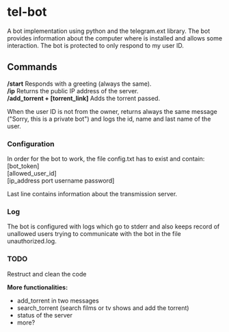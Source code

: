 # tel-bot
A bot implementation using python and the telegram.ext library. The bot provides information about the computer where is installed and allows some interaction. The bot is protected to only respond to my user ID.

## Commands
**/start** Responds with a greeting (always the same).  
**/ip** Returns the public IP address of the server.  
**/add_torrent + [torrent_link]** Adds the torrent passed.  

When the user ID is not from the owner, returns always the same message ("Sorry, this is a private bot") and logs the id, name and last name of the user.

### Configuration
In order for the bot to work, the file config.txt has to exist and contain:  
[bot\_token]  
[allowed\_user\_id]  
[ip\_address port username password]  
  
Last line contains information about the transmission server.

### Log
The bot is configured with logs which go to stderr and also keeps record of unallowed users trying to communicate with the bot in the file unauthorized.log.

### TODO

Restruct and clean the code

**More functionalities:**
- add\_torrent in two messages  
- search\_torrent (search films or tv shows and add the torrent)  
- status of the server  
- more?  
